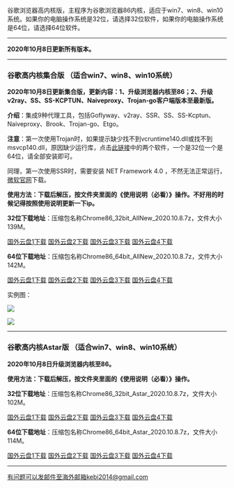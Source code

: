 谷歌浏览器高内核版，主程序为谷歌浏览器86内核，适应于win7、win8、win10系统。如果你的电脑操作系统是32位，请选择32位软件，如果你的电脑操作系统是64位，请选择64位软件。

***

**2020年10月8日更新所有版本。**

***

### 谷歌高内核集合版  （适合win7、win8、win10系统）

**2020年10月8日更新集合版，更新内容：1、升级浏览器内核至86；2、升级v2ray、SS、SS-KCPTUN、Naiveproxy、Trojan-go客户端版本至最新版。**

**介绍**：集成9种代理工具，包括Goflyway、v2ray、SSR、SS、SS-Kcptun、Naiveproxy、Brook、Trojan-go、Etgo。

**注意**：第一次使用Trojan时，如果提示缺少找不到vcruntime140.dll或找不到msvcp140.dll，原因缺少运行库，点击[此链接](https://www.microsoft.com/en-us/download/details.aspx?id=48145)中的两个软件，一个是32位一个是64位，请全部安装即可。

同理，第一次使用SSR时，需要安装 NET Framework 4.0 ，不然无法正常运行，[微软官网](https://www.microsoft.com/zh-cn/download/details.aspx?id=17718)下载。

**使用方法：下载后解压，按文件夹里面的《使用说明（必看）》操作。不好用的时候记得按照使用说明更新一下ip。**

**32位下载地址**：压缩包名称Chrome86_32bit_AllNew_2020.10.8.7z，文件大小139M。

[国外云盘1下载](http://45.88.43.37/Chrome86_32bit_AllNew_2020.10.8.7z) 
[国外云盘2下载](http://45.66.159.254/Chrome86_32bit_AllNew_2020.10.8.7z) 
[国外云盘3下载](http://45.147.201.142/Chrome86_32bit_AllNew_2020.10.8.7z) 
[国外云盘4下载](http://173.0.55.67/html/2020108/Chrome86_32bit_AllNew_2020.10.8.7z) 

**64位下载地址**：压缩包名称Chrome86_64bit_AllNew_2020.10.8.7z，文件大小142M。

[国外云盘1下载](http://45.88.43.37/Chrome86_64bit_AllNew_2020.10.8.7z) 
[国外云盘2下载](http://45.66.159.254/Chrome86_64bit_AllNew_2020.10.8.7z) 
[国外云盘3下载](http://45.147.201.142/Chrome86_64bit_AllNew_2020.10.8.7z) 
[国外云盘4下载](http://173.0.55.67/html/2020108/Chrome86_64bit_AllNew_2020.10.8.7z) 

实例图：

![](https://cdn.jsdelivr.net/gh/Alvin9999/pac2/all1.jpg)

![](https://cdn.jsdelivr.net/gh/Alvin9999/pac2/all2.jpg)

***

### 谷歌高内核Astar版  （适合win7、win8、win10系统）

**2020年10月8日升级浏览器内核至86。**

**使用方法：下载后解压，按文件夹里面的《使用说明（必看）》操作。**

**32位下载地址**：压缩包名称Chrome86_32bit_Astar_2020.10.8.7z，文件大小102M。

[国外云盘1下载](http://45.88.43.37/Chrome86_32bit_Astar_2020.10.8.7z) 
[国外云盘2下载](http://45.66.159.254/Chrome86_32bit_Astar_2020.10.8.7z) 
[国外云盘3下载](http://45.147.201.142/Chrome86_32bit_Astar_2020.10.8.7z) 
[国外云盘4下载](http://173.0.55.67/html/2020108/Chrome86_32bit_Astar_2020.10.8.7z) 

**64位下载地址**：压缩包名称Chrome86_64bit_Astar_2020.10.8.7z，文件大小114M。

[国外云盘1下载](http://45.88.43.37/Chrome86_64bit_Astar_2020.10.8.7z) 
[国外云盘2下载](http://45.66.159.254/Chrome86_64bit_Astar_2020.10.8.7z) 
[国外云盘3下载](http://45.147.201.142/Chrome86_64bit_Astar_2020.10.8.7z) 
[国外云盘4下载](http://173.0.55.67/html/2020108/Chrome86_64bit_Astar_2020.10.8.7z) 

***

有问题可以发邮件至海外邮箱kebi2014@gmail.com